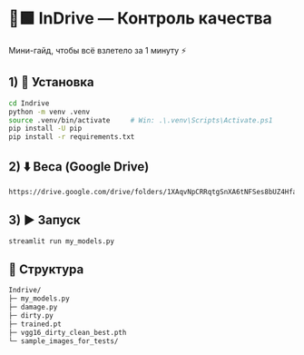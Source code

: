 # 🚕🟩 InDrive — Контроль качества

Мини-гайд, чтобы всё взлетело за 1 минуту ⚡️

## 1) 🧰 Установка
```bash
cd Indrive
python -m venv .venv
source .venv/bin/activate     # Win: .\.venv\Scripts\Activate.ps1
pip install -U pip
pip install -r requirements.txt
```
## 2) ⬇️ Веса (Google Drive)
```bash
https://drive.google.com/drive/folders/1XAqvNpCRRqtgSnXA6tNFSes8bUZ4Hfad
```
## 3) ▶️ Запуск
```bash
streamlit run my_models.py
```
## 📁 Структура
```bash
Indrive/
├─ my_models.py
├─ damage.py
├─ dirty.py
├─ trained.pt
├─ vgg16_dirty_clean_best.pth
└─ sample_images_for_tests/
```